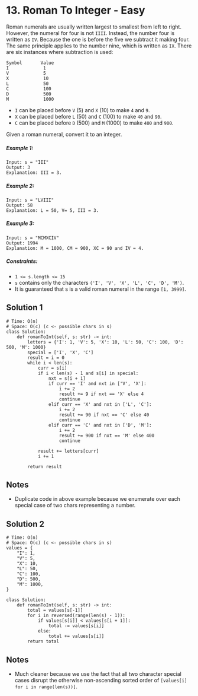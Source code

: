 # 13. Roman To Integer - Easy

Roman numerals are usually written largest to smallest from left to right. However, the numeral for four is not `IIII`. Instead, the number four is written as `IV`. Because the one is before the five we subtract it making four. The same principle applies to the number nine, which is written as `IX`. There are six instances where subtraction is used:

```
Symbol       Value
I             1
V             5
X             10
L             50
C             100
D             500
M             1000
```

- `I` can be placed before `V` (5) and `X` (10) to make `4` and `9`. 
- `X` can be placed before `L` (50) and `C` (100) to make `40` and `90`. 
- `C` can be placed before `D` (500) and `M` (1000) to make `400` and `900`.

Given a roman numeral, convert it to an integer.
##### Example 1:

```
Input: s = "III"
Output: 3
Explanation: III = 3.
```

##### Example 2:

```
Input: s = "LVIII"
Output: 58
Explanation: L = 50, V= 5, III = 3.
```

##### Example 3:

```
Input: s = "MCMXCIV"
Output: 1994
Explanation: M = 1000, CM = 900, XC = 90 and IV = 4.
```

##### Constraints:

- `1 <= s.length <= 15`
- `s` contains only the characters `('I', 'V', 'X', 'L', 'C', 'D', 'M')`.
- It is guaranteed that s is a valid roman numeral in the range `[1, 3999]`.

## Solution 1
```
# Time: O(n)
# Space: O(c) (c <- possible chars in s)
class Solution:
    def romanToInt(self, s: str) -> int:
        letters = {'I': 1, 'V': 5, 'X': 10, 'L': 50, 'C': 100, 'D': 500, 'M': 1000}
        special = ['I', 'X', 'C']
        result = i = 0
        while i < len(s):
            curr = s[i]
            if i < len(s) - 1 and s[i] in special:
                nxt = s[i + 1]
                if curr == 'I' and nxt in ['V', 'X']:
                    i += 2
                    result += 9 if nxt == 'X' else 4
                    continue
                elif curr == 'X' and nxt in ['L', 'C']:
                    i += 2
                    result += 90 if nxt == 'C' else 40
                    continue
                elif curr == 'C' and nxt in ['D', 'M']:
                    i += 2
                    result += 900 if nxt == 'M' else 400
                    continue
                    
            result += letters[curr]
            i += 1
        
        return result
```

## Notes
- Duplicate code in above example because we enumerate over each special case of two chars representing a number.

## Solution 2
```
# Time: O(n)
# Space: O(c) (c <- possible chars in s)
values = {
    "I": 1,
    "V": 5,
    "X": 10,
    "L": 50,
    "C": 100,
    "D": 500,
    "M": 1000,
}

class Solution:
    def romanToInt(self, s: str) -> int:
        total = values[s[-1]]
        for i in reversed(range(len(s) - 1)):
            if values[s[i]] < values[s[i + 1]]:
                total -= values[s[i]]
            else:
                total += values[s[i]]
        return total
```

## Notes
- Much cleaner because we use the fact that all two character special cases disrupt the otherwise non-ascending sorted order of `[values[i] for i in range(len(s))]`.